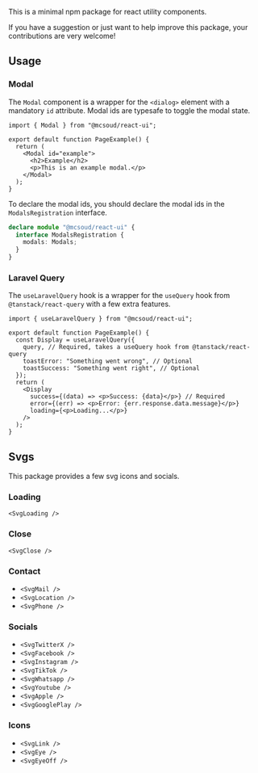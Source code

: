 This is a minimal npm package for react utility components.

If you have a suggestion or just want to help improve this package, your contributions are very welcome!

## Usage

### Modal

The `Modal` component is a wrapper for the `<dialog>` element with a mandatory `id` attribute. Modal ids are typesafe to toggle the modal state.

```tsx
import { Modal } from "@mcsoud/react-ui";

export default function PageExample() {
  return (
    <Modal id="example">
      <h2>Example</h2>
      <p>This is an example modal.</p>
    </Modal>
  );
}
```

To declare the modal ids, you should declare the modal ids in the `ModalsRegistration` interface.

```ts
declare module "@mcsoud/react-ui" {
  interface ModalsRegistration {
    modals: Modals;
  }
}
```

### Laravel Query

The `useLaravelQuery` hook is a wrapper for the `useQuery` hook from `@tanstack/react-query` with a few extra features.

```tsx
import { useLaravelQuery } from "@mcsoud/react-ui";

export default function PageExample() {
  const Display = useLaravelQuery({
    query, // Required, takes a useQuery hook from @tanstack/react-query
    toastError: "Something went wrong", // Optional
    toastSuccess: "Something went right", // Optional
  });
  return (
    <Display
      success={(data) => <p>Success: {data}</p>} // Required
      error={(err) => <p>Error: {err.response.data.message}</p>}
      loading={<p>Loading...</p>}
    />
  );
}
```

## Svgs

This package provides a few svg icons and socials.

### Loading

`<SvgLoading />`

### Close

`<SvgClose />`

### Contact

- `<SvgMail />`
- `<SvgLocation />`
- `<SvgPhone />`

### Socials

- `<SvgTwitterX />`
- `<SvgFacebook />`
- `<SvgInstagram />`
- `<SvgTikTok />`
- `<SvgWhatsapp />`
- `<SvgYoutube />`
- `<SvgApple />`
- `<SvgGooglePlay />`

### Icons

- `<SvgLink />`
- `<SvgEye />`
- `<SvgEyeOff />`
